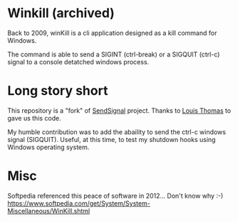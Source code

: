 
# Winkill (archived)

Back to 2009, winKill is a cli application designed as a kill command for Windows.

The command is able to send a SIGINT (ctrl-break) or a SIGQUIT (ctrl-c) signal to a console detatched windows process.

# Long story short

This repository is a "fork" of [SendSignal](https://web.archive.org/web/20170305062415/http://www.latenighthacking.com/projects/2003/sendSignal/) project. Thanks to [Louis Thomas](https://web.archive.org/web/20171113142837/http://www.latenighthacking.com/louisth/) to gave us this code.

My humble contribution was to add the abaility to send the ctrl-c windows signal (SIGQUIT).
Useful, at this time, to test my shutdown hooks using Windows operating system.

# Misc

Softpedia referenced this peace of software in 2012... Don't know why :-)
https://www.softpedia.com/get/System/System-Miscellaneous/WinKill.shtml

